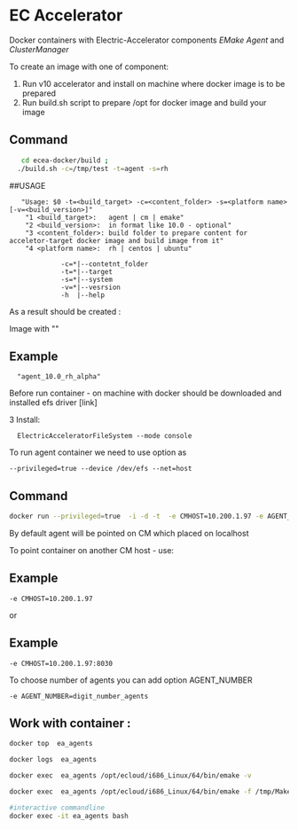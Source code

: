 
# EC Accelerator
Docker containers with Electric-Accelerator components
  *EMake*  *Agent* and *ClusterManager*
  
To create an image with one of component:

1. Run v10 accelerator and  install on machine where docker image is to be prepared
2. Run build.sh script to prepare /opt for docker image and build your image 

## Command
```bash
   cd ecea-docker/build ;
  ./build.sh -c=/tmp/test -t=agent -s=rh
```



##USAGE
```
   "Usage: $0 -t=<build_target> -c=<content_folder> -s=<platform name> [-v=<build_version>]"
    "1 <build_target>:   agent | cm | emake"
    "2 <build_version>:  in format like 10.0 - optional"
    "3 <content_folder>: build folder to prepare content for acceletor-target docker image and build image from it"
    "4 <platform name>:  rh | centos | ubuntu" 

             -c=*|--contetnt_folder
             -t=*|--target
             -s=*|--system
             -v=*|--vesrsion
             -h  |--help
```
As a result should be created :

Image with "<nameofcomponent>_<build version>_<alpha>"

## Example

```
  "agent_10.0_rh_alpha"
```

Before run container - on machine with docker should be downloaded and installed efs driver [link]

3  Install: 
``` 
  ElectricAcceleratorFileSystem --mode console
```



To run agent container we need to use option as 

```
--privileged=true --device /dev/efs --net=host
```

## Command

```bash
docker run --privileged=true  -i -d -t  -e CMHOST=10.200.1.97 -e AGENT_NUMBER=8  --device /dev/efs --net=host --name=ec_agent  agent_10.0_rh_alpha
```

By default agent will be pointed on CM which placed on localhost 

To point container on another CM host - use:

## Example

```
-e CMHOST=10.200.1.97
```
or 

## Example

```
-e CMHOST=10.200.1.97:8030
```
To choose number of agents you can add option AGENT_NUMBER 

```
-e AGENT_NUMBER=digit_number_agents
```

## Work with container :

```bash
docker top  ea_agents
```
```bash
docker logs  ea_agents
```

```bash
docker exec  ea_agents /opt/ecloud/i686_Linux/64/bin/emake -v
```
```bash
docker exec  ea_agents /opt/ecloud/i686_Linux/64/bin/emake -f /tmp/Makefile
```

```bash
#interactive commandline
docker exec -it ea_agents bash
```


